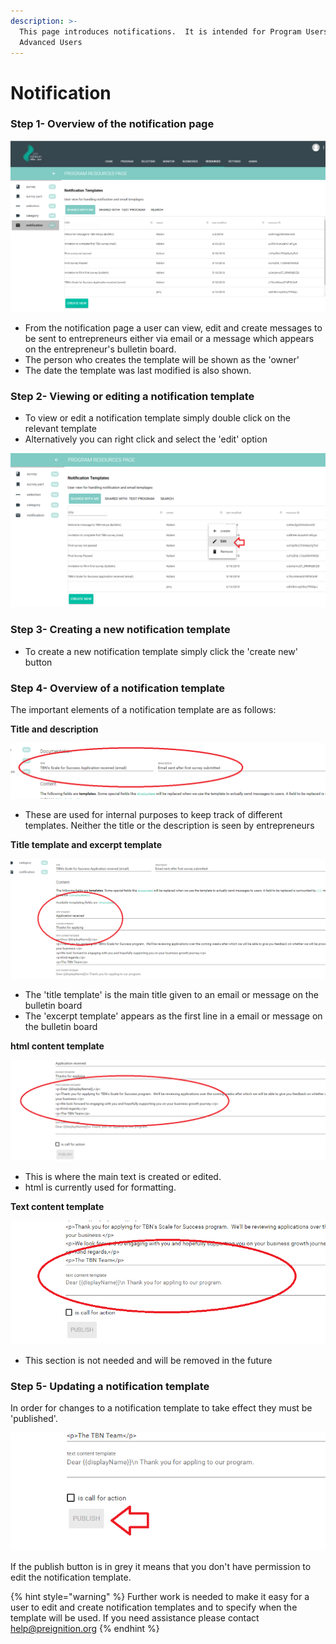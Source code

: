 ```yaml
---
description: >-
  This page introduces notifications.  It is intended for Program Users and
  Advanced Users
---
```


# Notification

### Step 1- Overview of the notification page

![](../../../.gitbook/assets/image%20%2837%29.png)

* From the notification page a user can view, edit and create messages to be sent to entrepreneurs either via email or a message which appears on the entrepreneur's bulletin board.
* The person who creates the template will be shown as the 'owner' 
* The date the template was last modified is also shown.

### Step 2- Viewing or editing a notification template

* To view or edit a notification template simply double click on the relevant template
* Alternatively you can right click and select the 'edit' option

![](../../../.gitbook/assets/image%20%2835%29.png)

### Step 3- Creating a new notification template

* To create a new notification template simply click the 'create new' button

### Step 4- Overview of a notification template

The important elements of a notification template are as follows:

**Title and description**

![](../../../.gitbook/assets/image%20%2826%29.png)

* These are used for internal purposes to keep track of different templates.  Neither the title or the description is seen by entrepreneurs

**Title template and excerpt template** 

![](../../../.gitbook/assets/image%20%285%29.png)

* The 'title template' is the main title given to an email or message on the bulletin board
* The 'excerpt template' appears as the first line in a email or message on the bulletin board

**html content template**

![](../../../.gitbook/assets/image%20%2828%29.png)

* This is where the main text is created or edited.
* html is currently used for formatting.  

**Text content template**

![](../../../.gitbook/assets/image%20%2854%29.png)

* This section is not needed and will be removed in the future

### Step 5- Updating a notification template

In order for changes to a notification template to take effect they must be 'published'.

![](../../../.gitbook/assets/image%20%2821%29.png)

If the publish button is in grey it means that you don't have permission to edit the notification template.

{% hint style="warning" %}
Further work is needed to make it easy for a user to edit and create notification templates and to specify when the template will be used.  If you need assistance please contact help@preignition.org
{% endhint %}



